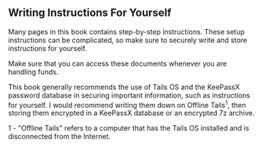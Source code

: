 ## Writing Instructions For Yourself

Many pages in this book contains step-by-step instructions. These setup instructions can be complicated, so make sure to securely write and store instructions for yourself.

Make sure that you can access these documents whenever you are handling funds.

This book generally recommends the use of Tails OS and the KeePassX password database in securing important information, such as instructions for yourself. I would recommend writing them down on Offline Tails<sup>1</sup>, then storing them encrypted in a KeePassX database or an encrypted 7z archive.

1 - "Offline Tails" refers to a computer that has the Tails OS installed and is disconnected from the Internet.